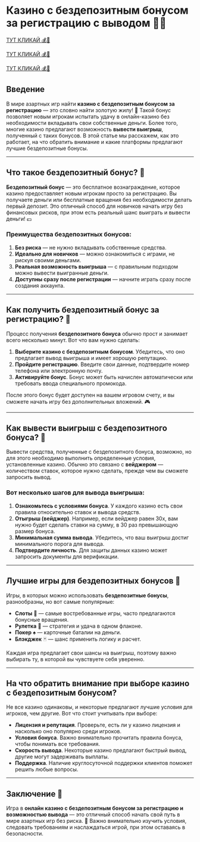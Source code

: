 # Казино с бездепозитным бонусом за регистрацию с выводом 🎰💸

[ТУТ КЛИКАЙ 💰🎰](https://interupgamer.top?ref=fap_w36174p119_ref_crm_vip) 

[ТУТ КЛИКАЙ 💰🎰](https://interupgamer.top?ref=fap_w36174p119_ref_crm_vip) 

[ТУТ КЛИКАЙ 💰🎰](https://interupgamer.top?ref=fap_w36174p119_ref_crm_vip) 

## Введение

В мире азартных игр найти **казино с бездепозитным бонусом за регистрацию** — это словно найти золотую жилу! 🎁 Такой бонус позволяет новым игрокам испытать удачу в онлайн-казино без необходимости вкладывать свои собственные деньги. Более того, многие казино предлагают возможность **вывести выигрыш**, полученный с таких бонусов. В этой статье мы расскажем, как это работает, на что обратить внимание и какие платформы предлагают лучшие бездепозитные бонусы.

---

## Что такое бездепозитный бонус? 🎁

**Бездепозитный бонус** — это бесплатное вознаграждение, которое казино предоставляет новым игрокам просто за регистрацию. Вы получаете деньги или бесплатные вращения без необходимости делать первый депозит. Это отличный способ для новичков начать игру без финансовых рисков, при этом есть реальный шанс выиграть и вывести деньги! 💵

### Преимущества бездепозитных бонусов:

1. **Без риска** — не нужно вкладывать собственные средства.
2. **Идеально для новичков** — можно ознакомиться с играми, не рискуя своими деньгами.
3. **Реальная возможность выигрыша** — с правильным подходом можно вывести выигранные деньги.
4. **Доступны сразу после регистрации** — начните играть сразу после создания аккаунта.

---

## Как получить бездепозитный бонус за регистрацию? 🎯

Процесс получения **бездепозитного бонуса** обычно прост и занимает всего несколько минут. Вот что вам нужно сделать:

1. **Выберите казино с бездепозитным бонусом**. Убедитесь, что оно предлагает вывод выигрыша и имеет хорошую репутацию.
2. **Пройдите регистрацию**. Введите свои данные, подтвердите номер телефона или электронную почту.
3. **Активируйте бонус**. Бонус может быть начислен автоматически или требовать ввода специального промокода.

После этого бонус будет доступен на вашем игровом счету, и вы сможете начать игру без дополнительных вложений. 🎮

---

## Как вывести выигрыш с бездепозитного бонуса? 💸

Вывести средства, полученные с бездепозитного бонуса, возможно, но для этого необходимо выполнить определенные условия, установленные казино. Обычно это связано с **вейджером** — количеством ставок, которое нужно сделать, прежде чем вы сможете запросить вывод.

### Вот несколько шагов для вывода выигрыша:

1. **Ознакомьтесь с условиями бонуса**. У каждого казино есть свои правила относительно ставок и вывода средств.
2. **Отыгрыш (вейджер)**. Например, если вейджер равен 30x, вам нужно будет сделать ставки на сумму, в 30 раз превышающую размер бонуса.
3. **Минимальная сумма вывода**. Убедитесь, что ваш выигрыш достиг минимального порога для вывода.
4. **Подтвердите личность**. Для защиты данных казино может запросить документы для верификации.

---

## Лучшие игры для бездепозитных бонусов 🎰

Игры, в которых можно использовать **бездепозитные бонусы**, разнообразны, но вот самые популярные:

- **Слоты** 🎰 — самые востребованные игры, часто предлагаются бонусные вращения.
- **Рулетка** 🎡 — стратегия и удача в одном флаконе.
- **Покер** ♠️ — карточные баталии на деньги.
- **Блэкджек** 🃏 — шанс применить логику и расчет.

Каждая игра предлагает свои шансы на выигрыш, поэтому важно выбирать ту, в которой вы чувствуете себя уверенно.

---

## На что обратить внимание при выборе казино с бездепозитным бонусом?

Не все казино одинаковы, и некоторые предлагают лучшие условия для игроков, чем другие. Вот что стоит учитывать при выборе:

- **Лицензия и репутация**. Проверьте, есть ли у казино лицензия и насколько оно популярно среди игроков.
- **Условия бонуса**. Важно внимательно прочитать правила бонуса, чтобы понимать все требования.
- **Скорость вывода**. Некоторые казино предлагают быстрый вывод, другие могут задерживать выплаты.
- **Поддержка**. Наличие круглосуточной поддержки клиентов поможет решить любые вопросы.

---

## Заключение 🎯

Игра в **онлайн казино с бездепозитным бонусом за регистрацию и возможностью вывода** — это отличный способ начать свой путь в мире азартных игр без риска. 🎲 Важно внимательно изучить условия, следовать требованиям и наслаждаться игрой, при этом оставаясь в безопасности.
